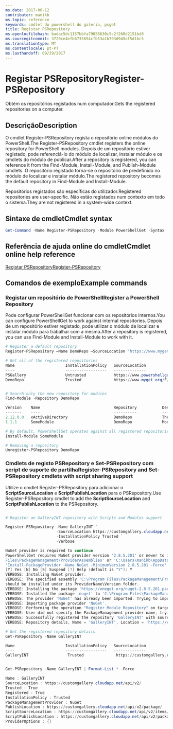 ```yaml
---
ms.date: 2017-06-12
contributor: manikb
ms.topic: reference
keywords: cmdlet do powershell do galeria, psget
title: Registar PSRepository
ms.openlocfilehash: badac5dc1157bbfa79058630c5c2f260d2151bd8
ms.sourcegitcommit: 3720ce4efb6735694cfb53a1b793d949af5d1bc5
ms.translationtype: MT
ms.contentlocale: pt-PT
ms.lasthandoff: 09/29/2017
---
```

# <a name="register-psrepository"></a><span data-ttu-id="ffd7c-103">Registar PSRepository</span><span class="sxs-lookup"><span data-stu-id="ffd7c-103">Register-PSRepository</span></span>

<span data-ttu-id="ffd7c-104">Obtém os repositórios registados num computador.</span><span class="sxs-lookup"><span data-stu-id="ffd7c-104">Gets the registered repositories on a computer.</span></span>

## <a name="description"></a><span data-ttu-id="ffd7c-105">Descrição</span><span class="sxs-lookup"><span data-stu-id="ffd7c-105">Description</span></span>

<span data-ttu-id="ffd7c-106">O cmdlet Register-PSRepository regista o repositório online módulos do PowerShell.</span><span class="sxs-lookup"><span data-stu-id="ffd7c-106">The Register-PSRepository cmdlet registers the online repository for PowerShell modules.</span></span> <span data-ttu-id="ffd7c-107">Depois de um repositório estiver registado, pode referenciá-lo do módulo de localizar, instalar módulo e os cmdlets do módulo de publicar.</span><span class="sxs-lookup"><span data-stu-id="ffd7c-107">After a repository is registered, you can reference it from the Find-Module, Install-Module, and Publish-Module cmdlets.</span></span> <span data-ttu-id="ffd7c-108">O repositório registado torna-se o repositório de predefinido no módulo de localizar e instalar módulo.</span><span class="sxs-lookup"><span data-stu-id="ffd7c-108">The registered repository becomes the default repository in Find-Module and Install-Module.</span></span> 

<span data-ttu-id="ffd7c-109">Repositórios registados são específicas do utilizador.</span><span class="sxs-lookup"><span data-stu-id="ffd7c-109">Registered repositories are user-specific.</span></span> <span data-ttu-id="ffd7c-110">Não estão registados num contexto em todo o sistema.</span><span class="sxs-lookup"><span data-stu-id="ffd7c-110">They are not registered in a system-wide context.</span></span>


## <a name="cmdlet-syntax"></a><span data-ttu-id="ffd7c-111">Sintaxe de cmdlet</span><span class="sxs-lookup"><span data-stu-id="ffd7c-111">Cmdlet syntax</span></span>

```powershell
Get-Command -Name Register-PSRepository -Module PowerShellGet -Syntax
```
## <a name="cmdlet-online-help-reference"></a><span data-ttu-id="ffd7c-112">Referência de ajuda online do cmdlet</span><span class="sxs-lookup"><span data-stu-id="ffd7c-112">Cmdlet online help reference</span></span>

[<span data-ttu-id="ffd7c-113">Registar PSRepository</span><span class="sxs-lookup"><span data-stu-id="ffd7c-113">Register-PSRepository</span></span>](http://go.microsoft.com/fwlink/?LinkID=517129)

## <a name="example-commands"></a><span data-ttu-id="ffd7c-114">Comandos de exemplo</span><span class="sxs-lookup"><span data-stu-id="ffd7c-114">Example commands</span></span>

### <a name="register-a-powershell-repository"></a><span data-ttu-id="ffd7c-115">Registar um repositório de PowerShell</span><span class="sxs-lookup"><span data-stu-id="ffd7c-115">Register a PowerShell Repository</span></span>
<span data-ttu-id="ffd7c-116">Pode configurar PowerShellGet funcionar com os repositórios internos.</span><span class="sxs-lookup"><span data-stu-id="ffd7c-116">You can configure PowerShellGet to work against internal repositories.</span></span> <span data-ttu-id="ffd7c-117">Depois de um repositório estiver registado, pode utilizar o módulo de localizar e instalar módulo para trabalhar com a mesma.</span><span class="sxs-lookup"><span data-stu-id="ffd7c-117">After a repository is registered, you can use Find-Module and Install-Module to work with it.</span></span>

```powershell
# Register a default repository
Register-PSRepository –Name DemoRepo –SourceLocation "https://www.myget.org/F/powershellgetdemo/api/v2" –InstallationPolicy Trusted

# Get all of the registered repositories
Name                      InstallationPolicy   SourceLocation
----                      ------------------   --------------
PSGallery                 Untrusted            https://www.powershellgallery.com/api/v2/
DemoRepo                  Trusted              https://www.myget.org/F/powershellgetdemo/api/v2


# Search only the new repository for modules
Find-Module -Repository DemoRepo

Version    Name                                Repository           Description
-------    ----                                ----------           -----------
2.12.0.0   xActiveDirectory                    DemoRepo             The xActiveDirectory module is originally part of the Windows PowerShell Desired State Configuration (DSC) Resource Kit. This version has been modified for use in Azure. This module contains the xADD...
1.1.1      SomeModule                          DemoRepo             Module description.

# By default, PowerShellGet operates against all registered repositories when none is specified. In this example, the “SomeModule” module is installed from the DemoRepo.
Install-Module SomeModule

# Removing a repository
Unregister-PSRepository DemoRepo
```


### <a name="register-psrepository-and-set-psrepository-cmdlets-with-script-sharing-support"></a><span data-ttu-id="ffd7c-118">Cmdlets de registo PSRepository e Set-PSRepository com script de suporte de partilha</span><span class="sxs-lookup"><span data-stu-id="ffd7c-118">Register-PSRepository and Set-PSRepository cmdlets with script sharing support</span></span>

<span data-ttu-id="ffd7c-119">Utilize o cmdlet Register-PSRepository para adicionar o **ScriptSourceLocation** e **ScriptPublishLocation** para o PSRepository.</span><span class="sxs-lookup"><span data-stu-id="ffd7c-119">Use Register-PSRepository cmdlet to add the **ScriptSourceLocation** and **ScriptPublishLocation** to the PSRepository.</span></span>

```powershell

# Register an GalleryINT repository with Scripts and Modules support

Register-PSRepository -Name GalleryINT `
                      -SourceLocation https://customgallery.cloudapp.net `
                      -InstallationPolicy Trusted `
                      -Verbose

NuGet provider is required to continue
PowerShellGet requires NuGet provider version '2.8.5.201' or newer to interact with NuGet-based repositories. The NuGet provider must be available in 'C:\Program
Files\PackageManagement\ProviderAssemblies' or 'C:\Users\manikb\AppData\Local\PackageManagement\ProviderAssemblies'. You can also install the NuGet provider by running
'Install-PackageProvider -Name NuGet -MinimumVersion 2.8.5.201 -Force'. Do you want PowerShellGet to install and import the NuGet provider now?
[Y] Yes [N] No [S] Suspend [?] Help (default is "Y"): Y
VERBOSE: Installing NuGet provider.
VERBOSE: The specified assembly 'C:\Program Files\PackageManagement\ProviderAssemblies\nuget-anycpu.exe' is installed at top level directory. However it is recommended that the assemblies
should be installed under its ProviderName\Version folder.
VERBOSE: Installing the package 'https://oneget.org/nuget-2.8.5.201.package.swidtag'.
VERBOSE: Installed the package 'nuget' to 'C:\Program Files\PackageManagement\ProviderAssemblies\nuget\2.8.5.201\Microsoft.PackageManagement.NuGetProvider.dll'.
VERBOSE: The provider 'NuGet' has already been imported. Trying to import it again.
VERBOSE: Importing package provider 'NuGet'.
VERBOSE: Performing the operation "Register Module Repository" on target "Module Repository 'GalleryINT' (https://customgallery.cloudapp.net/) in provider 'PowerShellGet'".
VERBOSE: User did not specify the PackageManagement provider name, trying with the provider name 'NuGet'.
VERBOSE: Successfully registered the repository 'GalleryINT' with source location 'https://customgallery.cloudapp.net/api/v2/'.
VERBOSE: Repository details, Name = 'GalleryINT', Location = 'https://customgallery.cloudapp.net/api/v2/'; IsTrusted = 'True'; IsRegistered = 'True'.

# Get the registered repository details
Get-PSRepository -Name GalleryINT

Name                      InstallationPolicy   SourceLocation
----                      ------------------   --------------
GalleryINT                 Trusted              https://customgallery.cloudapp.net/api/v2/


Get-PSRepository -Name GalleryINT | Format-List * -Force

Name : GalleryINT
SourceLocation : https://customgallery.cloudapp.net/api/v2/
Trusted : True
Registered : True
InstallationPolicy : Trusted
PackageManagementProvider : NuGet
PublishLocation : https://customgallery.cloudapp.net/api/v2/package/
ScriptSourceLocation : https://customgallery.cloudapp.net/api/v2/items/psscript/
ScriptPublishLocation : https://customgallery.cloudapp.net/api/v2/package/
ProviderOptions : {}

```

